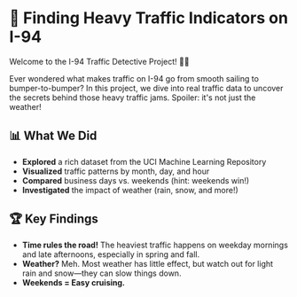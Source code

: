 # 🚦 Finding Heavy Traffic Indicators on I-94

Welcome to the I-94 Traffic Detective Project! 🕵️‍♂️

Ever wondered what makes traffic on I-94 go from smooth sailing to bumper-to-bumper? In this project, we dive into real traffic data to uncover the secrets behind those heavy traffic jams. Spoiler: it's not just the weather!

## 📊 What We Did
- **Explored** a rich dataset from the UCI Machine Learning Repository
- **Visualized** traffic patterns by month, day, and hour
- **Compared** business days vs. weekends (hint: weekends win!)
- **Investigated** the impact of weather (rain, snow, and more!)

## 🏆 Key Findings
- **Time rules the road!** The heaviest traffic happens on weekday mornings and late afternoons, especially in spring and fall.
- **Weather?** Meh. Most weather has little effect, but watch out for light rain and snow—they can slow things down.
- **Weekends = Easy cruising.**
